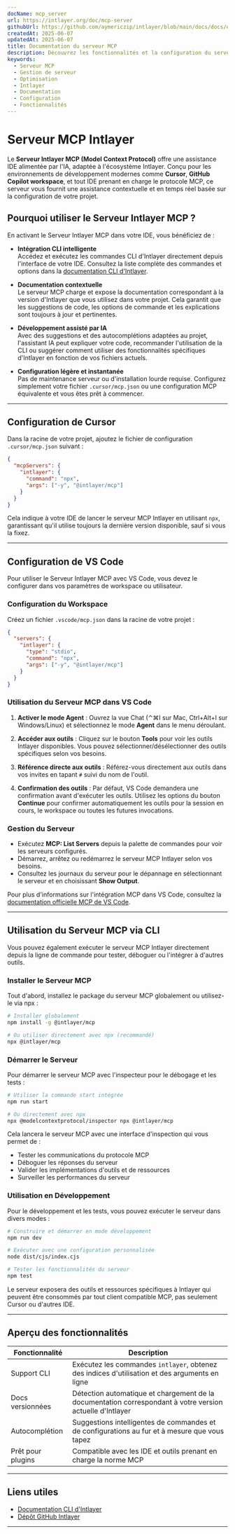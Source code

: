```yaml
---
docName: mcp_server
url: https://intlayer.org/doc/mcp-server
githubUrl: https://github.com/aymericzip/intlayer/blob/main/docs/docs/en/mcp_server.md
createdAt: 2025-06-07
updatedAt: 2025-06-07
title: Documentation du serveur MCP
description: Découvrez les fonctionnalités et la configuration du serveur MCP pour optimiser la gestion et les opérations de votre serveur.
keywords:
  - Serveur MCP
  - Gestion de serveur
  - Optimisation
  - Intlayer
  - Documentation
  - Configuration
  - Fonctionnalités
---
```


# Serveur MCP Intlayer

Le **Serveur Intlayer MCP (Model Context Protocol)** offre une assistance IDE alimentée par l'IA, adaptée à l'écosystème Intlayer. Conçu pour les environnements de développement modernes comme **Cursor**, **GitHub Copilot workspace**, et tout IDE prenant en charge le protocole MCP, ce serveur vous fournit une assistance contextuelle et en temps réel basée sur la configuration de votre projet.

## Pourquoi utiliser le Serveur Intlayer MCP ?

En activant le Serveur Intlayer MCP dans votre IDE, vous bénéficiez de :

- **Intégration CLI intelligente**  
  Accédez et exécutez les commandes CLI d'Intlayer directement depuis l'interface de votre IDE. Consultez la liste complète des commandes et options dans la [documentation CLI d'Intlayer](https://github.com/aymericzip/intlayer/blob/main/docs/docs/fr/intlayer_cli.md).

- **Documentation contextuelle**  
  Le serveur MCP charge et expose la documentation correspondant à la version d'Intlayer que vous utilisez dans votre projet. Cela garantit que les suggestions de code, les options de commande et les explications sont toujours à jour et pertinentes.

- **Développement assisté par IA**  
  Avec des suggestions et des autocomplétions adaptées au projet, l'assistant IA peut expliquer votre code, recommander l'utilisation de la CLI ou suggérer comment utiliser des fonctionnalités spécifiques d'Intlayer en fonction de vos fichiers actuels.

- **Configuration légère et instantanée**  
  Pas de maintenance serveur ou d'installation lourde requise. Configurez simplement votre fichier `.cursor/mcp.json` ou une configuration MCP équivalente et vous êtes prêt à commencer.

---

## Configuration de Cursor

Dans la racine de votre projet, ajoutez le fichier de configuration `.cursor/mcp.json` suivant :

```json
{
  "mcpServers": {
    "intlayer": {
      "command": "npx",
      "args": ["-y", "@intlayer/mcp"]
    }
  }
}
```

Cela indique à votre IDE de lancer le serveur MCP Intlayer en utilisant `npx`, garantissant qu'il utilise toujours la dernière version disponible, sauf si vous la fixez.

---

## Configuration de VS Code

Pour utiliser le Serveur Intlayer MCP avec VS Code, vous devez le configurer dans vos paramètres de workspace ou utilisateur.

### Configuration du Workspace

Créez un fichier `.vscode/mcp.json` dans la racine de votre projet :

```json
{
  "servers": {
    "intlayer": {
      "type": "stdio",
      "command": "npx",
      "args": ["-y", "@intlayer/mcp"]
    }
  }
}
```

### Utilisation du Serveur MCP dans VS Code

1. **Activer le mode Agent** : Ouvrez la vue Chat (⌃⌘I sur Mac, Ctrl+Alt+I sur Windows/Linux) et sélectionnez le mode **Agent** dans le menu déroulant.

2. **Accéder aux outils** : Cliquez sur le bouton **Tools** pour voir les outils Intlayer disponibles. Vous pouvez sélectionner/désélectionner des outils spécifiques selon vos besoins.

3. **Référence directe aux outils** : Référez-vous directement aux outils dans vos invites en tapant `#` suivi du nom de l'outil.

4. **Confirmation des outils** : Par défaut, VS Code demandera une confirmation avant d'exécuter les outils. Utilisez les options du bouton **Continue** pour confirmer automatiquement les outils pour la session en cours, le workspace ou toutes les futures invocations.

### Gestion du Serveur

- Exécutez **MCP: List Servers** depuis la palette de commandes pour voir les serveurs configurés.
- Démarrez, arrêtez ou redémarrez le serveur MCP Intlayer selon vos besoins.
- Consultez les journaux du serveur pour le dépannage en sélectionnant le serveur et en choisissant **Show Output**.

Pour plus d'informations sur l'intégration MCP dans VS Code, consultez la [documentation officielle MCP de VS Code](https://code.visualstudio.com/docs/copilot/chat/mcp-servers).

---

## Utilisation du Serveur MCP via CLI

Vous pouvez également exécuter le serveur MCP Intlayer directement depuis la ligne de commande pour tester, déboguer ou l'intégrer à d'autres outils.

### Installer le Serveur MCP

Tout d'abord, installez le package du serveur MCP globalement ou utilisez-le via npx :

```bash
# Installer globalement
npm install -g @intlayer/mcp

# Ou utiliser directement avec npx (recommandé)
npx @intlayer/mcp
```

### Démarrer le Serveur

Pour démarrer le serveur MCP avec l'inspecteur pour le débogage et les tests :

```bash
# Utiliser la commande start intégrée
npm run start

# Ou directement avec npx
npx @modelcontextprotocol/inspector npx @intlayer/mcp
```

Cela lancera le serveur MCP avec une interface d'inspection qui vous permet de :

- Tester les communications du protocole MCP
- Déboguer les réponses du serveur
- Valider les implémentations d'outils et de ressources
- Surveiller les performances du serveur

### Utilisation en Développement

Pour le développement et les tests, vous pouvez exécuter le serveur dans divers modes :

```bash
# Construire et démarrer en mode développement
npm run dev

# Exécuter avec une configuration personnalisée
node dist/cjs/index.cjs

# Tester les fonctionnalités du serveur
npm test
```

Le serveur exposera des outils et ressources spécifiques à Intlayer qui peuvent être consommés par tout client compatible MCP, pas seulement Cursor ou d'autres IDE.

---

## Aperçu des fonctionnalités

| Fonctionnalité    | Description                                                                                               |
| ----------------- | --------------------------------------------------------------------------------------------------------- |
| Support CLI       | Exécutez les commandes `intlayer`, obtenez des indices d'utilisation et des arguments en ligne            |
| Docs versionnées  | Détection automatique et chargement de la documentation correspondant à votre version actuelle d'Intlayer |
| Autocomplétion    | Suggestions intelligentes de commandes et de configurations au fur et à mesure que vous tapez             |
| Prêt pour plugins | Compatible avec les IDE et outils prenant en charge la norme MCP                                          |

---

## Liens utiles

- [Documentation CLI d'Intlayer](https://github.com/aymericzip/intlayer/blob/main/docs/docs/fr/intlayer_cli.md)
- [Dépôt GitHub Intlayer](https://github.com/aymericzip/intlayer)

---
